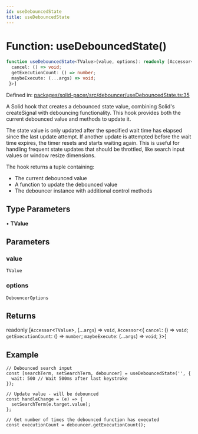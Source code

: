 ```yaml
---
id: useDebouncedState
title: useDebouncedState
---
```


<!-- DO NOT EDIT: this page is autogenerated from the type comments -->

# Function: useDebouncedState()

```ts
function useDebouncedState<TValue>(value, options): readonly [Accessor<TValue>, (...args) => void, Accessor<{
  cancel: () => void;
  getExecutionCount: () => number;
  maybeExecute: (...args) => void;
 }>]
```

Defined in: [packages/solid-pacer/src/debouncer/useDebouncedState.ts:35](https://github.com/TanStack/pacer/blob/main/packages/solid-pacer/src/debouncer/useDebouncedState.ts#L35)

A Solid hook that creates a debounced state value, combining Solid's createSignal with debouncing functionality.
This hook provides both the current debounced value and methods to update it.

The state value is only updated after the specified wait time has elapsed since the last update attempt.
If another update is attempted before the wait time expires, the timer resets and starts waiting again.
This is useful for handling frequent state updates that should be throttled, like search input values
or window resize dimensions.

The hook returns a tuple containing:
- The current debounced value
- A function to update the debounced value
- The debouncer instance with additional control methods

## Type Parameters

• **TValue**

## Parameters

### value

`TValue`

### options

`DebouncerOptions`

## Returns

readonly \[`Accessor`\<`TValue`\>, (...`args`) => `void`, `Accessor`\<\{
  `cancel`: () => `void`;
  `getExecutionCount`: () => `number`;
  `maybeExecute`: (...`args`) => `void`;
 \}\>\]

## Example

```tsx
// Debounced search input
const [searchTerm, setSearchTerm, debouncer] = useDebouncedState('', {
  wait: 500 // Wait 500ms after last keystroke
});

// Update value - will be debounced
const handleChange = (e) => {
  setSearchTerm(e.target.value);
};

// Get number of times the debounced function has executed
const executionCount = debouncer.getExecutionCount();
```
